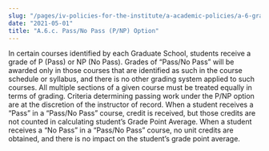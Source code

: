 ```yaml
---
slug: "/pages/iv-policies-for-the-institute/a-academic-policies/a-6-grades-credits-and-academic-policies/a-6-c-pass-no-pass-p-np-option"
date: "2021-05-01"
title: "A.6.c. Pass/No Pass (P/NP) Option"
---
```


In certain courses identified by each Graduate School, students receive a grade of P (Pass) or NP (No Pass). Grades of “Pass/No Pass” will be awarded only in those courses that are identified as such in the course schedule or syllabus, and there is no other grading system applied to such courses. All multiple sections of a given course must be treated equally in terms of grading. Criteria determining passing work under the P/NP option are at the discretion of the instructor of record. When a student receives a “Pass” in a “Pass/No Pass” course, credit is received, but those credits are not counted in calculating student’s Grade Point Average. When a student receives a “No Pass” in a “Pass/No Pass” course, no unit credits are obtained, and there is no impact on the student’s grade point average.
